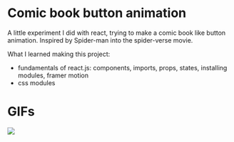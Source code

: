 # Comic book button animation

A little experiment I did with react, trying to make a comic book like button animation. Inspired by Spider-man into the spider-verse movie.

What I learned making this project:
- fundamentals of react.js: components, imports, props, states, installing modules, framer motion
- css modules

# GIFs

<img src="https://github.com/eduardconstantin/Comic-book-button-anim/blob/main/gif/btn.gif?raw=true">
